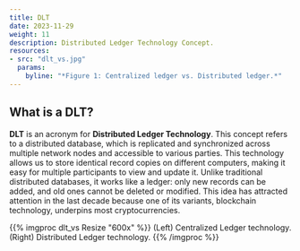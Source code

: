 ```yaml
---
title: DLT
date: 2023-11-29
weight: 11
description: Distributed Ledger Technology Concept.
resources:
- src: "dlt_vs.jpg"
  params: 
    byline: "*Figure 1: Centralized ledger vs. Distributed ledger.*"
---
```


## What is a DLT?

**DLT** is an acronym for **Distributed Ledger Technology**. This concept refers to a distributed database, which is replicated and synchronized across multiple network nodes and accessible to various parties. This technology allows us to store identical record copies on different computers, making it easy for multiple participants to view and update it. Unlike traditional distributed databases, it works like a ledger: only new records can be added, and old ones cannot be deleted or modified. This idea has attracted attention in the last decade because one of its variants, blockchain technology, underpins most cryptocurrencies.

{{% imgproc dlt_vs Resize "600x" %}}
(Left) Centralized Ledger technology. (Right) Distributed Ledger technology.
{{% /imgproc %}}
